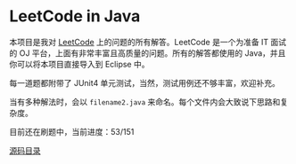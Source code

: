 ﻿LeetCode in Java
================
本项目是我对 [LeetCode](https://oj.leetcode.com) 上的问题的所有解答。LeetCode 是一个为准备 IT 面试的 OJ 平台，上面有非常丰富且高质量的问题。所有的解答都使用的 Java，并且你可以将本项目直接导入到 Eclipse 中。

每一道题都附带了 JUnit4 单元测试，当然，测试用例还不够丰富，欢迎补充。

当有多种解法时，会以 `filename2.java` 来命名。每个文件内会大致说下思路和复杂度。

目前还在刷题中，当前进度：53/151

[源码目录](https://github.com/wuchong/leetcode_in_java/tree/master/src)
